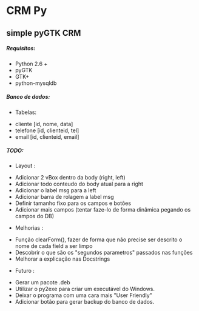 # CRM Py
## simple pyGTK CRM

##### Requisitos:
* Python 2.6 +
* pyGTK
* GTK+
* python-mysqldb


##### Banco de dados:
* Tabelas:
 - cliente [id, nome, data]
 - telefone [id, clienteid, tel] 
 - email [id, clienteid, email]

##### TODO:
* Layout :
 - Adicionar 2 vBox dentro da body (right, left)
 - Adicionar todo conteudo do body atual para a right
 - Adicionar o label msg para a left
 - Adicionar barra de rolagem a label msg
 - Definir tamanho fixo para os campos e botões
 - Adicionar mais campos (tentar faze-lo de forma dinâmica pegando os campos do DB)
* Melhorias :
 - Função clearForm(), fazer de forma que não precise ser descrito o nome de cada field a ser limpo
 - Descobrir o que são os "segundos parametros" passados nas funções
 - Melhorar a explicação nas Docstrings
* Futuro :
 - Gerar um pacote .deb
 - Utilizar o py2exe para criar um executável do Windows.
 - Deixar o programa com uma cara mais "User Friendly"
 - Adicionar botão para gerar backup do banco de dados.
